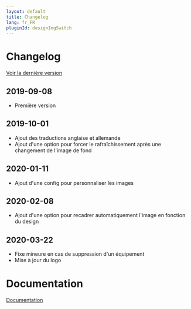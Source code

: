 ```yaml
---
layout: default
title: Changelog
lang: fr_FR
pluginId: designImgSwitch
---
```


# Changelog

[Voir la dernière version](#tocAnchor-1-1-5)

## 2019-09-08

- Première version

## 2019-10-01

- Ajout des traductions anglaise et allemande
- Ajout d'une option pour forcer le rafraîchissement après une changement de l'image de fond

## 2020-01-11

- Ajout d'une config pour personnaliser les images

## 2020-02-08

- Ajout d'une option pour recadrer automatiquement l'image en fonction du design

## 2020-03-22

- Fixe mineure en cas de suppression d'un équipement
- Mise à jour du logo

# Documentation

[Documentation]({{site.baseurl}}/)
